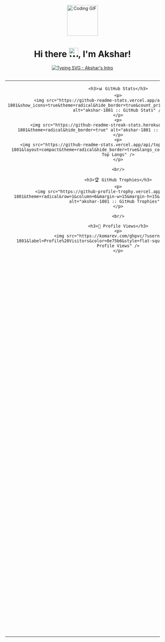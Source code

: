 <div align="center">
  <img src="https://media.giphy.com/media/M9gbBd9nbDrOTu1Mqx/giphy.gif" width="100" alt="Coding GIF"/>
  <h1>
    Hi there <img src="https://raw.githubusercontent.com/MartinHeinz/MartinHeinz/master/wave.gif" width="30px" alt="Waving Hand">, I'm Akshar!
  </h1>
  <a href="https://git.io/typing-svg">
    <img src="https://readme-typing-svg.demolab.com?font=Fira+Code&pause=1000&color=F700A2&random=false&width=435&lines=Passionate+Full-Stack+Developer;Always+Learning+%26+Exploring+New+Tech;Building+Innovative+%26+Creative+Solutions;Turning+Coffee+into+Code+%E2%98%95%EF%B8%8F" alt="Typing SVG - Akshar's Intro" />
  </a>
</div>

<br/>

<table>
<tr valign="top">
<td width="45%">

  <div align="center">

    <h3>📊 GitHub Stats</h3>
    <p>
      <img src="https://github-readme-stats.vercel.app/api?username=akshar-1801&show_icons=true&theme=radical&hide_border=true&count_private=true&rank_icon=github" alt="akshar-1801 :: GitHub Stats" />
    </p>
    <p>
      <img src="https://github-readme-streak-stats.herokuapp.com/?user=akshar-1801&theme=radical&hide_border=true" alt="akshar-1801 :: GitHub Streak Stats" />
    </p>
    <p>
      <img src="https://github-readme-stats.vercel.app/api/top-langs/?username=akshar-1801&layout=compact&theme=radical&hide_border=true&langs_count=8" alt="akshar-1801 :: Top Langs" />
    </p>

    <br/>

    <h3>🏆 GitHub Trophies</h3>
    <p>
      <img src="https://github-profile-trophy.vercel.app/?username=akshar-1801&theme=radical&row=1&column=6&margin-w=15&margin-h=15&no-bg=true&no-frame=true" alt="akshar-1801 :: GitHub Trophies" />
    </p>

    <br/>

    <h3>👀 Profile Views</h3>
    <p>
      <img src="https://komarev.com/ghpvc/?username=akshar-1801&label=Profile%20Visitors&color=0e75b6&style=flat-square" alt="akshar-1801 :: Profile Views" />
    </p>

  </div>

</td>
<td width="55%">

  <h2>🚀 About Me</h2>
  <p>
    A dedicated and enthusiastic developer driven by a passion for crafting innovative digital solutions and continuously exploring the ever-evolving world of technology. I love tackling challenges and bringing ideas to life through code! ✨
  </p>

  <hr/>

  <h2>🛠️ Tech Stack</h2>
  <p>Technologies and tools I love working with:</p>
  <p>
    <img src="https://img.shields.io/badge/JavaScript-F7DF1E?style=for-the-badge&logo=javascript&logoColor=black" alt="JavaScript" />
    <img src="https://img.shields.io/badge/TypeScript-007ACC?style=for-the-badge&logo=typescript&logoColor=white" alt="TypeScript" />
    <img src="https://img.shields.io/badge/React-20232A?style=for-the-badge&logo=react&logoColor=61DAFB" alt="React" />
    <img src="https://img.shields.io/badge/Next.js-000000?style=for-the-badge&logo=nextdotjs&logoColor=white" alt="Next.js" />
    <img src="https://img.shields.io/badge/Node.js-43853D?style=for-the-badge&logo=node.js&logoColor=white" alt="Node.js" />
    <img src="https://img.shields.io/badge/Express.js-000000?style=for-the-badge&logo=express&logoColor=white" alt="Express.js" />
    <img src="https://img.shields.io/badge/Python-3776AB?style=for-the-badge&logo=python&logoColor=white" alt="Python" />
    <img src="https://img.shields.io/badge/HTML5-E34F26?style=for-the-badge&logo=html5&logoColor=white" alt="HTML5" />
    <img src="https://img.shields.io/badge/CSS3-1572B6?style=for-the-badge&logo=css3&logoColor=white" alt="CSS3" />
    <img src="https://img.shields.io/badge/Tailwind_CSS-38B2AC?style=for-the-badge&logo=tailwind-css&logoColor=white" alt="Tailwind CSS" />
    <img src="https://img.shields.io/badge/MongoDB-4EA94B?style=for-the-badge&logo=mongodb&logoColor=white" alt="MongoDB" />
    <img src="https://img.shields.io/badge/Git-F05032?style=for-the-badge&logo=git&logoColor=white" alt="Git" />
    <img src="https://img.shields.io/badge/Docker-2496ED?style=for-the-badge&logo=docker&logoColor=white" alt="Docker" />
    <img src="https://img.shields.io/badge/VS_Code-007ACC?style=for-the-badge&logo=visual-studio-code&logoColor=white" alt="VS Code" />
  </p>

  <hr/>

  <h2>🎯 Current Focus</h2>
  <ul>
    <li>🔭 Building exciting full-stack applications!</li>
    <li>🌱 Diving deeper into system design and backend architectures.</li>
    <li>💡 Exploring AI/ML integrations within web development.</li>
    <li>👯 Open to collaborating on innovative open-source projects.</li>
  </ul>

  <hr/>

  <h2>🔗 Let's Connect!</h2>
  <p>Feel free to reach out, I'm always open to chat about tech, projects, or collaboration!</p>
  <!-- IMPORTANT: Replace placeholders below -->
  <p>
    <a href="https://linkedin.com/in/your-profile" target="_blank" rel="noopener noreferrer">
      <img src="https://img.shields.io/badge/LinkedIn-0077B5?style=for-the-badge&logo=linkedin&logoColor=white" alt="LinkedIn" />
    </a>
      <!-- Adds a small space -->
    <a href="https://twitter.com/your-handle" target="_blank" rel="noopener noreferrer">
      <img src="https://img.shields.io/badge/Twitter-1DA1F2?style=for-the-badge&logo=twitter&logoColor=white" alt="Twitter" />
    </a>
     
    <a href="mailto:your-email@example.com">
      <img src="https://img.shields.io/badge/Gmail-D14836?style=for-the-badge&logo=gmail&logoColor=white" alt="Gmail" />
    </a>
    <!-- Add other links like Portfolio, LeetCode, etc. if you have them -->
    <!-- Example:
      
    <a href="https://your-portfolio.com" target="_blank" rel="noopener noreferrer">
       <img src="https://img.shields.io/badge/Portfolio-FF5722?style=for-the-badge&logo=briefcase&logoColor=white" alt="Portfolio"/>
    </a>
    -->
  </p>

</td>
</tr>
</table>

<br/>

<!--
**akshar-1801/akshar-1801** is a ✨ _special_ ✨ repository because its `README.md` (this file) appears on your GitHub profile.
-->
